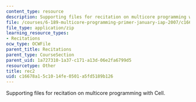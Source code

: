 ```yaml
---
content_type: resource
description: Supporting files for recitation on multicore programming with Cell.
file: /courses/6-189-multicore-programming-primer-january-iap-2007/c16678a15c1014fe0501a5fd5189b126_rec2.zip
file_type: application/zip
learning_resource_types:
- Recitations
ocw_type: OCWFile
parent_title: Recitations
parent_type: CourseSection
parent_uid: 1a727310-1a37-c171-a13d-06e2fa6799d5
resourcetype: Other
title: rec2
uid: c16678a1-5c10-14fe-0501-a5fd5189b126
---
```

Supporting files for recitation on multicore programming with Cell.

